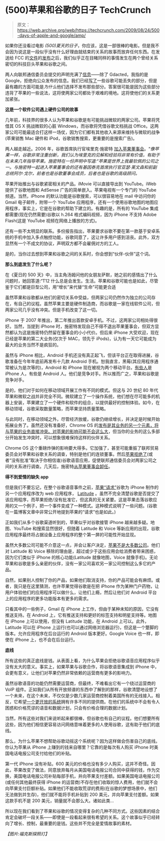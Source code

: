 # (500)苹果和谷歌的日子 TechCrunch

> 原文：<https://web.archive.org/web/https://techcrunch.com/2009/08/24/500-days-of-apple-and-google/amp/>

 <amp-img class="vertical alignright size-full wp-image-94779 amp-wp-enforced-sizes i-amphtml-layout-intrinsic i-amphtml-layout-size-defined" title="500daysposter" src="https://web.archive.org/web/20230130112510im_/https://techcrunch.com/wp-content/uploads/2009/08/500daysposter.jpg" alt="500daysposter" layout="intrinsic" i-amphtml-layout="intrinsic"><i-amphtml-sizer class="i-amphtml-sizer"></i-amphtml-sizer></amp-img> 如果你还没看过电影 *(500)夏天的日子*，你应该，这是一部很棒的电影。但是我不会因为说这是一段似乎没有什么好理由就结束的关系的故事而放弃任何东西。在发送给 FCC 的[文件](https://web.archive.org/web/20230130112510/http://techcrunch.com/2009/08/21/googles-response-to-the-fcc/)的[发布](https://web.archive.org/web/20230130112510/http://techcrunch.com/2009/08/21/apples-response-to-the-fcc-we-didnt-reject-the-google-voice-app-were-still-looking-at-it/)之后，我们似乎正在目睹同样的事情发生在两个曾经关系密切的科技巨头苹果和谷歌之间。

两人向联邦通信委员会提交的声明充满了[信息](https://web.archive.org/web/20230130112510/http://techcrunch.com/2009/08/21/app-store-exposed-notes-of-interest-from-apples-statement-to-the-fcc/)——除了 Gdacted，我指的是 Google，拒绝向公众发布的信息。我们已经[写了](https://web.archive.org/web/20230130112510/http://techcrunch.com/2009/08/21/the-simple-truth-whats-really-going-on-with-apple-google-att-and-the-fcc/)一些谷歌可能丢失的部分，但是最有趣的方面可能是*为什么*他们选择不发布那些部分。答案很可能是因为这些部分违背了苹果的一些说法，这将使两家公司都处于艰难的境地。这将使他们的关系更加紧张。

**这是一个软件公司遇上硬件公司的故事**

几年前，科技界的很多人认为苹果和谷歌是有可能挑战微软的两家公司。苹果将凭借其 OS X 挑战微软的心脏 Windows，而谷歌将凭借谷歌文档挑战 Office。这两家公司可能最适合打这样一场仗，因为它们都有其他收入来源来维持与微软的战争(苹果销售 Mac 硬件和 iPod，谷歌销售搜索，更重要的是搜索广告)。

两人越走越近。2006 年，谷歌首席执行官埃里克·施密特 [加入苹果董事会](https://web.archive.org/web/20230130112510/http://www.apple.com/pr/library/2006/aug/29bod.html)。“*像苹果一样，谷歌非常注重创新，我们认为埃里克的见解和经验将非常有价值，有助于在未来几年指导苹果。施密特在一份声明中写道:“苹果是世界上我最钦佩的公司之一。与施密特一起进入苹果董事会的还有基因泰克首席执行官亚瑟·莱文森和前副总统阿尔·戈尔，前者也是谷歌董事会成员，后者也是谷歌的高级顾问。*

苹果开始推出与谷歌紧密相关的产品。iMovie 可以直接导出到 YouTube。iWeb 提供了谷歌地图和 AdSense 广告的简单嵌入。苹果电视有一个专门的 YouTube 频道。当然，iPhone 的默认功能是谷歌搜索，可以很容易地在 mail 中访问你的 Gmail 电子邮件，附带一个 YouTube 应用程序，还有一个使用谷歌地图的地图应用程序，事实上，它是在谷歌的帮助下建立的。有趣的是，所有的 YouTube 集成都需要(现在仍然需要)谷歌以 h.264 格式编码视频，因为 iPhone 不支持 Adobe Flash(这是 YouTube 视频在网络上播放的方式)。

还有一些不太明显的联系。多份报告指出，苹果要求谷歌不要在第一款基于安卓系统的手机中加入多点触控功能，谷歌同意了，这让许多用户感到沮丧。此外，双方显然有一个不成文的协议，声明双方都不会雇佣对方的工人。

是的，当你过去想到苹果和谷歌之间的关系时，你会想到“伙伴-伙伴”这个词。

**<amp-img class="alignright size-full wp-image-94783 amp-wp-enforced-sizes i-amphtml-layout-intrinsic i-amphtml-layout-size-defined" title="500-days1" src="https://web.archive.org/web/20230130112510im_/https://techcrunch.com/wp-content/uploads/2009/08/500-days1.jpg" alt="500-days1" layout="intrinsic" i-amphtml-layout="intrinsic"><i-amphtml-sizer class="i-amphtml-sizer"></i-amphtml-sizer></amp-img>那么到底发生了什么呢？**

在《夏日的 500 天》中，当主角汤姆问他的女朋友萨默，她之前的感情出了什么问题时，她回答道:“T12 什么总是会发生。生活。苹果和谷歌可能也是如此，尽管鉴于它们都是巨型公司，用“增长”来代替“生命”可能更合适

虽然苹果和谷歌都从他们的密切关系中受益，但两家公司仍然作为独立的公司存在，有自己的议程。虽然苹果主要是硬件制造商，而谷歌是一家在线软件公司，但两家公司几乎没有冲突。但是手机改变了这一切。

iPhone 于 2007 年推出，第二年推出首款安卓手机。不过，这两家公司相处得很好。当然，当提到 iPhone 时，施密特发现自己不得不退出苹果董事会，但双方显然都认为这是施密特仍然留在董事会的小小代价。但后来 iPhone 大受欢迎，现在已经是苹果的第二大业务(仅次于 MAC，领先于 iPods)，认为有一天它可能成为最大的业务当然不是疯狂的。

虽然与 iPhone 相比，Android 手机还没有真正起飞，但该平台正在取得进展，谷歌准备在今年年底前再发布十几款 Android 手机。恕我直言，黑莓(其应用程序通常被认为是次等的)，Android 和 iPhone 现在被视为两个移动平台。[有些人](https://web.archive.org/web/20230130112510/http://techcrunch.com/2009/08/18/android-v-iphone-religious-battle-rages-within-techcrunch/)是 iPhone 人，有些是 Android 人。他们是竞争对手。所以推而广之，苹果和谷歌是竞争对手。

是的，他们对于如何在移动领域开展工作有不同的模式。但这与 20 世纪 80 年代苹果和微软之战并非完全不同。微软建立了一个操作系统，他们想在尽可能多的机器上安装，苹果建立了一个硬件和软件的组合，以提供最好的控制体验。如今，在移动领域，谷歌采取数量策略，而苹果坚持质量策略。

与此同时，在移动领域之外，尽管经济放缓，谷歌仍继续增长，并决定是时候开始拓展业务了。虽然还没有准备好，Chrome OS 的[发布是其业务的另一个元素，将与苹果的业务直接冲突。](https://web.archive.org/web/20230130112510/http://techcrunch.com/2009/07/07/google-drops-a-nuclear-bomb-on-microsoft-and-its-made-of-chrome/)[对苹果的影响可能不会这么大](https://web.archive.org/web/20230130112510/http://techcrunch.com/2009/07/08/googles-chrome-os-bomb-has-minimal-fallout-on-apple/)，但当你的业务的这么多部分开始发生冲突时，可以想象很难保持这样的伙伴关系。

Chrome OS 这个重磅炸弹的影响要大得多。它加强了，甚至可能重振了联邦贸易委员会对苹果和谷歌关系的调查，特别是他们的连锁董事。然后[苹果拒绝了](https://web.archive.org/web/20230130112510/http://techcrunch.com/2009/07/27/apple-is-growing-rotten-to-the-core-and-its-likely-atts-fault/)(或者“没有批准”取决于你相信谁)谷歌语音应用，促使联邦通信委员会对两家公司之间的关系进行调查。几天后，施密特[从苹果董事会卸任](https://web.archive.org/web/20230130112510/http://techcrunch.com/2009/08/03/google-ceo-eric-schmidt-resigns-from-apple-board-surprised/)。

**<amp-img class="alignright size-full wp-image-94785 amp-wp-enforced-sizes i-amphtml-layout-intrinsic i-amphtml-layout-size-defined" title="2009_500_days_of_summer_0011" src="https://web.archive.org/web/20230130112510im_/https://techcrunch.com/wp-content/uploads/2009/08/2009_500_days_of_summer_0011.jpg" alt="2009_500_days_of_summer_0011" layout="intrinsic" i-amphtml-layout="intrinsic"><i-amphtml-sizer class="i-amphtml-sizer"></i-amphtml-sizer></amp-img>得不到爱情的缺失 app** 

但是我们不要忘记，在整个谷歌语音事件之前，[苹果“请求”](https://web.archive.org/web/20230130112510/http://techcrunch.com/2009/07/23/why-is-google-latitude-a-web-app-and-not-a-native-app-because-apple-said-so/)谷歌为 iPhone 制作的另一个应用程序改为 web 应用程序， [Latitude](https://web.archive.org/web/20230130112510/http://techcrunch.com/2009/07/23/google-latitude-comes-to-the-iphone-doesnt-run-in-the-background/) 。虽然不完全清楚谷歌是否提交了该应用程序，而苹果拒绝/没有批准它，但这真的无关紧要。这是苹果击落谷歌应用的又一个例子，把一个事件变成了一种模式。这种模式说明了一些问题。(谷歌在一篇博客文章中非常公开地提到苹果的“请求”也是如此。)

正如我们从多个谷歌渠道听到的，苹果似乎对谷歌接管 iPhone 越来越多疑。地图、YouTube 和搜索显然很好，但随着 Latitude 和 Voice 等新应用的出现，谷歌应用程序最终将占据设备上应用程序的整个第一屏的可能性开始显现。

虽然大多数公司可能不介意这一点，并会让客户决定，[苹果不是大多数公司](https://web.archive.org/web/20230130112510/http://techcrunch.com/2009/08/09/the-case-against-apple-is-just-as-much-a-case-for-apple/)。他们对 Latitude 和 Voice 移除的理由是，超过或少于这些应用会给消费者带来困惑，因为它们类似于 iPhone 的核心功能(Latitude 就像地图，Voice 就像手机)。无论苹果和谷歌是多么亲密的伙伴，没有一家公司喜欢另一家公司控制这么多它的产品。

自然，如果别人控制了你的产品，如果他们取消支持，你的产品可能会有麻烦。或者，我只是在这里猜测，也许苹果觉得谷歌是在把 iPhone 作为某种门户药物，让用户体验他们的应用程序可以做什么，让他们上瘾，然后让他们对 Android 平台上的应用程序的更多功能版本有更多的需求。

只看其中的一些例子，Gmail 在 iPhone 上工作，但由于某种未知的原因，它没有推送支持。在 Android 上，它有推送支持和更好的标签支持和明星支持等。地图在 iPhone 上可以使用，但没有 Latitude 功能，在 Android 上可以。此外，Latitude 可以在 iPhone 上运行(也可以通过网络浏览器运行)，但这是一个蹩脚的版本。允许应用程序在后台运行的 Android 版本更好。Google Voice 也一样，即使在 iPhone 上，也不会在后台运行。

**<amp-img class="alignright size-full wp-image-94790 amp-wp-enforced-sizes i-amphtml-layout-intrinsic i-amphtml-layout-size-defined" title="500-days-of-summer-bench-tom" src="https://web.archive.org/web/20230130112510im_/https://techcrunch.com/wp-content/uploads/2009/08/500-days-of-summer-bench-tom.jpg" alt="500-days-of-summer-bench-tom" layout="intrinsic" i-amphtml-layout="intrinsic"><i-amphtml-sizer class="i-amphtml-sizer"></i-amphtml-sizer></amp-img>底线**

所有这些的真正底线是钱。从表面上看，为什么苹果会拒绝谷歌语音应用程序似乎没有太大的意义。事实上，如果苹果与谷歌合作，将谷歌语音集成到 iPhone 中，会更有意义，让他们对苹果仍然非常依赖的运营商有更多的影响力。

虽然谷歌语音的功能仍然需要运营商，但最终，不难看出它有一个绕过运营商的 VoIP 组件。正如我们从所有开放频谱的东西中了解到的那样，谷歌清楚地设想了一个未来，在这个未来，不仅仅是少数几家运营商控制着美国所有的无线接入。相反，它希望[一个更开放的系统](https://web.archive.org/web/20230130112510/http://techcrunch.com/2009/08/01/why-the-fcc-wants-to-smash-open-the-iphone/)拥有许多不同的提供商。在他们的系统中不会有令人困惑和价格荒谬的语音和数据计划，只会有价格合理的数据计划。

当然，所有这些对我们来说听起来都很棒，但谷歌也有自己的议程。他们想要所有这些，因为他们相信更容易访问网络意味着更多的人使用谷歌，这有助于他们的底线。

那么，为什么苹果不想帮助谷歌动摇这个系统呢？因为这样做会伤害自己的底线。你认为苹果从 iPhone 上赚到的钱来自哪里？它靠的是每次有人购买 iPhone 时美国电话电报公司支付给他们的补贴。

第一代 iPhone 没有补贴，600 美元的价格也没有多少人购买，这并不奇怪。因此，苹果改变了做法，同意放弃每月从美国电话电报公司合同中获得的钱，作为交换，美国电话电报公司补贴每部手机，并向苹果支付差额。如果美国电话电报公司(或任何其他最终获得 iPhone 的运营商)不存在他们收取的惊人费用，他们就不会向苹果支付巨额补贴。如果他们不能收取荒谬的费用(在谷歌的梦想场景中，他们无法做到并生存)，他们就不能将手机补贴到 200 美元，并向苹果支付差额。如果这款手机不是 200 美元，销量就不会那么大。诸如此类…

所以现在我们看到了苹果和谷歌的情况变得复杂的几种不同方式。这些因素的结合肯定会破坏一段关系——即使是一段看起来很有希望的关系。这个故事似乎已经转向了增长、控制，最重要的是钱。这些并不完全是爱情故事的素材。

*【图片:福克斯探照灯】*

<amp-analytics data-credentials="include" class="i-amphtml-layout-fixed i-amphtml-layout-size-defined" i-amphtml-layout="fixed"></amp-analytics>